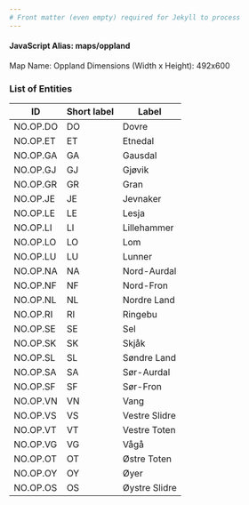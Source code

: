 ```yaml
---
# Front matter (even empty) required for Jekyll to process
---
```


#### JavaScript Alias: maps/oppland

Map Name: Oppland
Dimensions (Width x Height): 492x600





### List of Entities

ID | Short label | Label
---|---|---|
NO.OP.DO|DO|Dovre
NO.OP.ET|ET|Etnedal
NO.OP.GA|GA|Gausdal
NO.OP.GJ|GJ|Gjøvik
NO.OP.GR|GR|Gran
NO.OP.JE|JE|Jevnaker
NO.OP.LE|LE|Lesja
NO.OP.LI|LI|Lillehammer
NO.OP.LO|LO|Lom
NO.OP.LU|LU|Lunner
NO.OP.NA|NA|Nord-Aurdal
NO.OP.NF|NF|Nord-Fron
NO.OP.NL|NL|Nordre Land
NO.OP.RI|RI|Ringebu
NO.OP.SE|SE|Sel
NO.OP.SK|SK|Skjåk
NO.OP.SL|SL|Søndre Land
NO.OP.SA|SA|Sør-Aurdal
NO.OP.SF|SF|Sør-Fron
NO.OP.VN|VN|Vang
NO.OP.VS|VS|Vestre Slidre
NO.OP.VT|VT|Vestre Toten
NO.OP.VG|VG|Vågå
NO.OP.OT|OT|Østre Toten
NO.OP.OY|OY|Øyer
NO.OP.OS|OS|Øystre Slidre

